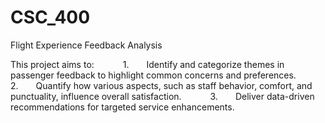 # CSC_400
Flight Experience Feedback Analysis

This project aims to:
      1.    Identify and categorize themes in passenger feedback to highlight common concerns and preferences.
      2.    Quantify how various aspects, such as staff behavior, comfort, and punctuality, influence overall satisfaction.
      3.    Deliver data-driven recommendations for targeted service enhancements.
